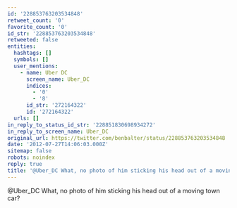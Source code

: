 ```yaml
---
id: '228853763203534848'
retweet_count: '0'
favorite_count: '0'
id_str: '228853763203534848'
retweeted: false
entities:
  hashtags: []
  symbols: []
  user_mentions:
    - name: Uber DC
      screen_name: Uber_DC
      indices:
        - '0'
        - '8'
      id_str: '272164322'
      id: '272164322'
  urls: []
in_reply_to_status_id_str: '228851830698934272'
in_reply_to_screen_name: Uber_DC
original_url: https://twitter.com/benbalter/status/228853763203534848
date: '2012-07-27T14:06:03.000Z'
sitemap: false
robots: noindex
reply: true
title: '@Uber_DC What, no photo of him sticking his head out of a moving town car?'
---
```


@Uber_DC What, no photo of him sticking his head out of a moving town car?